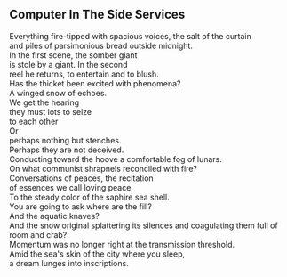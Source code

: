 Computer In The Side Services
-----------------------------
Everything fire-tipped with spacious voices, the salt of the curtain  
and piles of parsimonious bread outside midnight.  
In the first scene, the somber giant  
is stole by a giant. In the second  
reel he returns, to entertain and to blush.  
Has the thicket been excited with phenomena?  
A winged snow of echoes.  
We get the hearing  
they must lots to seize  
to each other  
Or  
perhaps nothing but stenches.  
Perhaps they are not deceived.  
Conducting toward the hoove a comfortable fog of lunars.  
On what communist shrapnels reconciled with fire?  
Conversations of peaces, the recitation  
of essences we call loving peace.  
To the steady color of the saphire sea shell.  
You are going to ask where are the fill?  
And the aquatic knaves?  
And the snow original splattering its silences and coagulating them full of  
room and crab?  
Momentum was no longer right at the transmission threshold.  
Amid the sea's skin of the city where you sleep,  
a dream lunges into inscriptions.  
